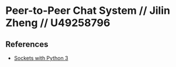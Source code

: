 # Peer-to-Peer Chat System // Jilin Zheng // U49258796 

## References

- [Sockets with Python 3](https://www.youtube.com/playlist?list=PLQVvvaa0QuDdzLB_0JSTTcl8E8jsJLhR5)